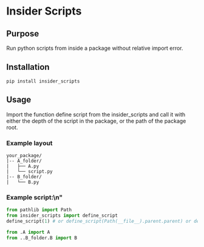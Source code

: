 # Insider Scripts

## Purpose

Run python scripts from inside a package without relative import error.

## Installation

```
pip install insider_scripts
```

## Usage

Import the function define script from the insider_scripts and call it with either the depth of the script in the package, or the path of the package root.

### Example layout

```
your_package/
|-- A_folder/
|   ├── A.py
|   └── script.py
|-- B_folder/
|   └── B.py
```

### Example script:\n"

```python
from pathlib import Path
from insider_scripts import define_script
define_script(1) # or define_script(Path(__file__).parent.parent) or define_script(-1)

from .A import A
from ..B_folder.B import B
```